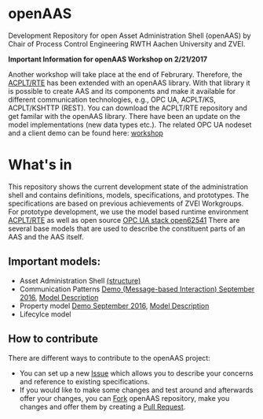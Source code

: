 # openAAS
Development Repository for open Asset Administration Shell (openAAS) by Chair of Process Control Engineering RWTH Aachen University and ZVEI.

**Important Information for openAAS Workshop on 2/21/2017**

Another workshop will take place at the end of Februrary. Therefore, the [ACPLT/RTE](https://github.com/acplt/rte) has been extended with an openAAS library. With that library it is possible to create AAS and its components and make it available for different communication technologies, e.g., OPC UA, ACPLT/KS, ACPLT/KSHTTP (REST).
You can download the ACPLT/RTE repository and get familar with the openAAS library. There have been an update on the model implementations (new data types etc.). The related OPC UA nodeset and a client demo can be found here: [workshop](
https://github.com/acplt/openAAS_workshop)


# What's in
This repository shows the current development state of the administration shell and contains definitions, models, specifications, and prototypes. The specifications are based on previous achievements of ZVEI Workgroups.
For prototype development, we use the model based runtime environment [ACPLT/RTE](https://github.com/acplt/rte) as well as open source [OPC UA stack open62541](https://github.com/open62541/open62541) 
There are several base models that are used to describe the constituent parts of an AAS and the AAS itself.


## Important models:
- Asset Administration Shell [(structure)](https://github.com/acplt/openAAS/blob/master/Doc/AAS_Structure.pdf)
- Communication Patterns [Demo (Message-based Interaction) September 2016](https://github.com/acplt/openAAS_PropertyDemo/),  [Model Description](https://github.com/acplt/openAAS/blob/master/Doc/ComBasic.pdf)
- Property model [Demo September 2016](https://github.com/acplt/openAAS_PropertyDemo/),  [Model Description](https://github.com/acplt/openAAS/blob/master/Doc/PropertyMetaModel.pdf)
- Lifecylce model 


## How to contribute
There are different ways to contribute to the openAAS project:
- You can set up a new [Issue]( https://github.com/acplt/openAAS/issues) which allows you to describe your concerns and reference to existing specifications.
- If you would like to make some changes and test around and afterwards offer your changes, you can [Fork]( https://help.github.com/articles/fork-a-repo/) openAAS repository, make you changes and offer them by creating a [Pull Request]( https://help.github.com/articles/creating-a-pull-request/).



